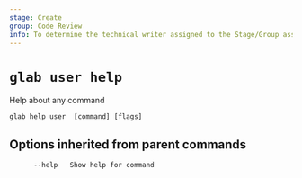 ```yaml
---
stage: Create
group: Code Review
info: To determine the technical writer assigned to the Stage/Group associated with this page, see https://about.gitlab.com/handbook/product/ux/technical-writing/#assignments
---
```


<!--
This documentation is auto generated by a script.
Please do not edit this file directly. Run `make gen-docs` instead.
-->

# `glab user help`

Help about any command

```plaintext
glab help user  [command] [flags]
```

## Options inherited from parent commands

```plaintext
      --help   Show help for command
```
